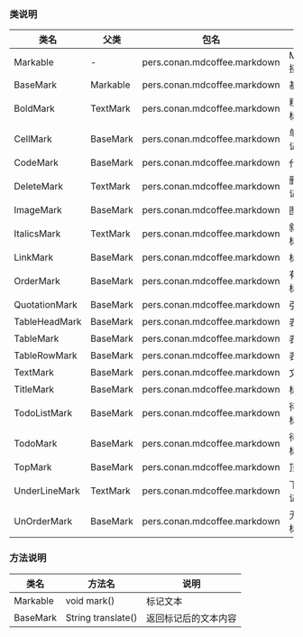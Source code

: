 ### 类说明
| 类名     | 父类 | 包名                         |说明 |
| -------- | ---------------------------- | ---- | ---- |
| Markable | - | pers.conan.mdcoffee.markdown |Markable接口|
| BaseMark | Markable |   pers.conan.mdcoffee.markdown   | 基础标记     |
| BoldMark | TextMark | pers.conan.mdcoffee.markdown |粗体文本标记|
| CellMark      | BaseMark | pers.conan.mdcoffee.markdown | 单元格标记   |
| CodeMark      | BaseMark | pers.conan.mdcoffee.markdown | 代码标记     |
| DeleteMark | TextMark | pers.conan.mdcoffee.markdown |删除线标记|
| ImageMark | BaseMark | pers.conan.mdcoffee.markdown |图片标记|
| ItalicsMark | TextMark | pers.conan.mdcoffee.markdown |斜体文本标记|
| LinkMark | BaseMark | pers.conan.mdcoffee.markdown |标记|
| OrderMark | BaseMark | pers.conan.mdcoffee.markdown |有序列表标记|
| QuotationMark | BaseMark | pers.conan.mdcoffee.markdown |引用标记|
| TableHeadMark | BaseMark | pers.conan.mdcoffee.markdown |表头标记|
| TableMark | BaseMark | pers.conan.mdcoffee.markdown |表格标记|
| TableRowMark | BaseMark | pers.conan.mdcoffee.markdown |表行标记|
| TextMark | BaseMark | pers.conan.mdcoffee.markdown |文本标记|
| TitleMark | BaseMark | pers.conan.mdcoffee.markdown |标题标记|
| TodoListMark | BaseMark | pers.conan.mdcoffee.markdown |待办列表标记|
| TodoMark | BaseMark |     pers.conan.mdcoffee.markdown    |待办事项标记|
| TopMark | BaseMark | pers.conan.mdcoffee.markdown |顶层标记|
| UnderLineMark | TextMark | pers.conan.mdcoffee.markdown |下划线标记|
| UnOrderMark | BaseMark | pers.conan.mdcoffee.markdown |无序列表标记|

### 方法说明
| 类名 | 方法名 | 说明 |
| --- | --- | --- |
| Markable |void mark()|标记文本|
| BaseMark |String translate()|返回标记后的文本内容|